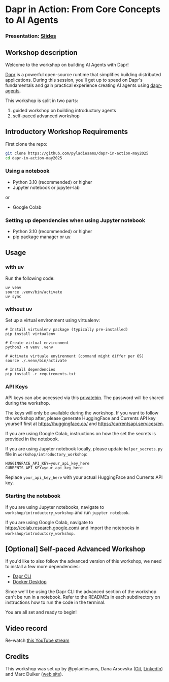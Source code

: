 # Dapr in Action: From Core Concepts to AI Agents

### Presentation: [Slides](./workshop/dapr_in_action.pdf)

## Workshop description

Welcome to the workshop on building AI Agents with Dapr!

[Dapr](https://github.com/dapr/dapr) is a powerful open-source runtime that simplifies building distributed applications. During this session, you'll get up to speed on Dapr's fundamentals and gain practical experience creating AI agents using [dapr-agents](https://github.com/dapr/dapr-agents).

This workshop is split in two parts: 

1. guided workshop on building introductory agents 
2. self-paced advanced workshop

## Introductory Workshop Requirements 

First clone the repo:

```bash
git clone https://github.com/pyladiesams/dapr-in-action-may2025
cd dapr-in-action-may2025
```

### Using a notebook

* Python 3.10 (recommended) or higher
* Jupyter notebook or jupyter-lab

or

* Google Colab

### Setting up dependencies when using Jupyter notebook

* Python 3.10 (recommended) or higher
* pip package manager or [uv](https://docs.astral.sh/uv/getting-started/installation/)

## Usage

### with uv

Run the following code:

```
uv venv
source .venv/bin/activate
uv sync
```

### without uv

Set up a virtual environment using virtualenv:

```
# Install virtualenv package (typically pre-installed)
pip install virtualenv

# Create virtual environment
python3 -m venv .venv

# Activate virtuale environment (command might differ per OS)
source ./.venv/bin/activate

# Install dependencies
pip install -r requirements.txt
```
       
### API Keys

API keys can abe accessed via this [privatebin](https://privatebin.net/?ee1958e919e4cbf6#CYoXk7n2xxgvPRiu4ztpbxn94ib4m4jSMii2A5WfXaM4). The password will be shared during the workshop. 

The keys will only be available during the workshop. If you want to follow the workshop after, please generate HuggingFace and Currents API key yourself first at https://huggingface.co/ and https://currentsapi.services/en.

If you are using Google Colab, instructions on how the set the secrets is provided in the notebook.

If you are using Jupyter notebook locally, please update `helper_secrets.py` file in `workshop/introductory_workshop`:

```
HUGGINGFACE_API_KEY=your_api_key_here
CURRENTS_API_KEY=your_api_key_here
```

Replace `your_api_key_here` with your actual HuggingFace and Currents API key.

### Starting the notebook

If you are using Jupyter notebooks, navigate to `workshop/introductory_workshop` and run `jupyter notebook`.

If you are using Google Colab, navigate to https://colab.research.google.com/ and import the notebooks in `workshop/introductory_workshop`. 

## [Optional] Self-paced Advanced Workshop

If you'd like to also follow the advanced version of this workshop, we need to install a few more dependencies:

* [Dapr CLI](https://docs.dapr.io/getting-started/install-dapr-cli/)
* [Docker Desktop](https://docs.docker.com/desktop/)

Since we'll be using the Dapr CLI the advanced section of the workshop can't be run in a notebook. Refer to the READMEs in each subdirectory on instructions how to run the code in the terminal.

You are all set and ready to begin!

## Video record
Re-watch [this YouTube stream](https://youtube.com/live/SqGmmLGmrXQ)

## Credits
This workshop was set up by @pyladiesams, Dana Arsovska ([Git](https://github.com/Dzvezdana), [LinkedIn](https://www.linkedin.com/in/dana-arsovska/)) and Marc Duiker ([web site](https://marcduiker.dev/)).
